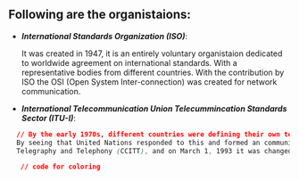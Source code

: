 ## Following are the organistaions:

* ***International Standards Organization (ISO)***:

  It was created in 1947, it is an entirely voluntary organistaion dedicated to worldwide
  agreement on international standards. With a representative bodies from different countries.
  With the contribution by ISO the OSI (Open System Inter-connection) was created for network
  communication.

* ***International Telecommunication Union Telecummincation Standards Sector (ITU-I)***:
```css
  // By the early 1970s, different countries were defining their own telecommunication standards.
  By seeing that United Nations responded to this and formed an community, Consultive Committee
  Telegraphy and Telephony (CCITT), and on March 1, 1993 it was changed to (ITU-I).
```

```css
   // code for coloring
```
